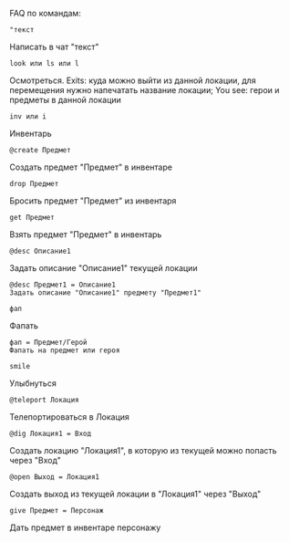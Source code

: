 FAQ по командам:

```
"текст
```
Написать в чат "текст"

```
look или ls или l
```
Осмотреться. Exits: куда можно выйти из данной локации, для перемещения нужно напечатать название локации; You see: герои и предметы в данной локации

```
inv или i
```
Инвентарь

```
@create Предмет
```
Создать предмет "Предмет" в инвентаре

```
drop Предмет
```
Бросить предмет "Предмет" из инвентаря

```
get Предмет
```
Взять предмет "Предмет" в инвентарь

```
@desc Описание1
```
Задать описание "Описание1" текущей локации

```
@desc Предмет1 = Описание1
Задать описание "Описание1" предмету "Предмет1"
```

```
фап
```
Фапать

```
фап = Предмет/Герой
Фапать на предмет или героя
```

```
smile
```
Улыбнуться

```
@teleport Локация
```
Телепортироваться в Локация

```
@dig Локация1 = Вход
```
Создать локацию "Локация1", в которую из текущей можно попасть через "Вход"

```
@open Выход = Локация1
```
Создать выход из текущей локации в "Локация1" через "Выход"


```
give Предмет = Персонаж
```
Дать предмет в инвентаре персонажу
